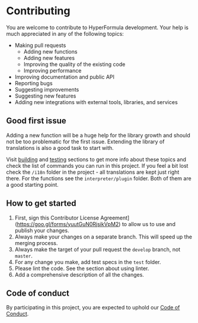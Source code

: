 # Contributing

You are welcome to contribute to HyperFormula development. Your help
is much appreciated in any of the following topics:

* Making pull requests
  * Adding new functions
  * Adding new features
  * Improving the quality of the existing code
  * Improving performance
* Improving documentation and public API
* Reporting bugs
* Suggesting improvements
* Suggesting new features
* Adding new integrations with external tools, libraries, and services

## Good first issue

Adding a new function will be a huge help for the library growth and
should not be too problematic for the first issue. Extending the
library of translations is also a good task to start with.

Visit [building](building.md) and [testing](testing.md) sections to
get more info about these topics and check the list of commands you
can run in this project. If you feel a bit lost check the `/i18n`
folder in the project - all translations are kept just right there.
For the functions see the `interpreter/plugin` folder. Both of them
are a good starting point.

## How to get started

1. First, sign this
Contributor License Agreement](https://goo.gl/forms/yuutGuN0RjsikVpM2)
to allow us to use and publish your changes.
2. Always make your changes on a separate branch. This will speed up
the merging process.
3. Always make the target of your pull request the `develop` branch,
not `master`.
4. For any change you make, add test specs in the `test` folder.
5. Please lint the code. See the section about using linter.
6. Add a comprehensive description of all the changes.

## Code of conduct

By participating in this project, you are expected to uphold our
[Code of Conduct](code-of-conduct.md).